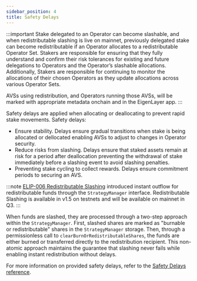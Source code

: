 ```yaml
---
sidebar_position: 4
title: Safety Delays
---
```


:::important
Stake delegated to an Operator can become slashable, and when redistributable slashing is live on mainnet, previously delegated
stake can become redistributable if an Operator allocates to a redistributable Operator Set. Stakers are responsible for 
ensuring that they fully understand and confirm their risk tolerances for existing and future delegations to Operators and the 
Operator’s slashable allocations. Additionally, Stakers are responsible for continuing to monitor the allocations of their 
chosen Operators as they update allocations across various Operator Sets.

AVSs using redistribution, and Operators running those AVSs, will be marked with appropriate metadata onchain and in the EigenLayer app.
:::

Safety delays are applied when allocating or deallocating to prevent rapid stake movements. Safety delays:
* Ensure stability. Delays ensure gradual transitions when stake is being allocated or dellocated enabling AVSs to adjust to changes in Operator security.
* Reduce risks from slashing. Delays ensure that staked assets remain at risk for a period after deallocation preventing the withdrawal of stake immediately before a slashing event to avoid slashing penalties.
* Preventing stake cycling to collect rewards. Delays ensure commitment periods to securing an AVS.

:::note
[ELIP-006 Redistributable Slashing](https://github.com/eigenfoundation/ELIPs/blob/main/ELIPs/ELIP-006.md) introduced instant outflow for redistributable funds through the `StrategyManager` interface. Redistributable Slashing is 
available in v1.5 on testnets and will be available on mainnet in Q3.
:::

When funds are slashed, they are processed through a two-step approach within the `StrategyManager`. First, slashed shares are marked as "burnable or redistributable" shares in the `StrategyManager` storage. Then, through a permissionless call to `clearBurnOrRedistributableShares`, the funds are either burned or transferred directly to the redistribution recipient. This non-atomic approach maintains the guarantee that slashing never fails while enabling instant redistribution without delays.

For more information on provided safety delays, refer to the [Safety Delays reference](../../reference/safety-delays-reference).
